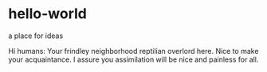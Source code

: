 # hello-world
a place for ideas

Hi humans: Your frindley neighborhood reptilian overlord here.
Nice to make your acquaintance. I assure you assimilation will be nice and painless for all.
